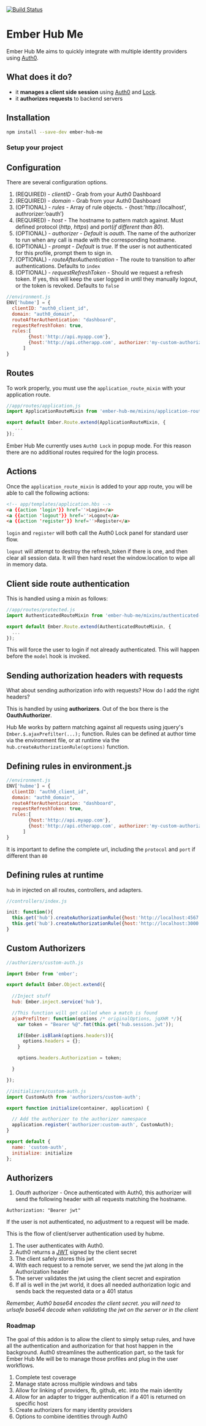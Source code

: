 [![Build Status](https://travis-ci.org/brancusi/ember-hub-me.svg?branch=master)](https://travis-ci.org/brancusi/ember-hub-me)

# Ember Hub Me

Ember Hub Me aims to quickly integrate with multiple identity providers using [Auth0](https://auth0.com/).

## What does it do?

* it __manages a client side session__ using [Auth0](https://auth0.com/) and [Lock](https://auth0.com/docs/lock).
* it __authorizes requests__ to backend servers

## Installation

```bash
npm install --save-dev ember-hub-me
```

### Setup your project

## Configuration

There are several configuration options.

1. (REQUIRED) - _clientID_ - Grab from your Auth0 Dashboard
2. (REQUIRED) - _domain_ - Grab from your Auth0 Dashboard
3. (OPTIONAL) - _rules_ - Array of rule objects. - {host:'http://localhost', authrorizer:’oauth’}
  1. (REQUIRED) - _host_ - The hostname to pattern match against. Must defined protocol (_http_, _https_) and port(_if different than 80_).
  2. (OPTIONAL) - _authorizer_ - *Default* is _oauth_. The name of the authorizer to run when any call is made with the corresponding hostname.
  3. (OPTIONAL) - _prompt_ - *Default* is _true_. If the user is not authenticated for this profile, prompt them to sign in.
3. (OPTIONAL) - _routeAfterAuthentication_ - The route to transition to after authentications. Defaults to ```index```
4. (OPTIONAL) - _requestRefreshToken_ - Should we request a refresh token. If yes, this will keep the user logged in until they manually logout, or the token is revoked. Defaults to ```false```

```js
//environment.js
ENV['hubme'] = {
  clientID: "auth0_client_id",
  domain: "auth0_domain",
  routeAfterAuthentication: "dashboard",
  requestRefreshToken: true,
  rules:[
        {host:'http://api.myapp.com'},
        {host:'http://api.otherapp.com', authorizer:'my-custom-authorizer'}
      ]
}
```

## Routes

To work properly, you must use the ```application_route_mixin``` with your application route.

```js
//app/routes/application.js
import ApplicationRouteMixin from 'ember-hub-me/mixins/application-route';

export default Ember.Route.extend(ApplicationRouteMixin, {
   ... 
});
```

Ember Hub Me currently uses ```Auth0 Lock``` in popup mode. For this reason there are no additional routes required for the login process.

## Actions

Once the ```application_route_mixin``` is added to your app route, you will be able to call the following actions:

```html
<!-- app/templates/application.hbs -->
<a {{action 'login'}} href=''>Login</a>
<a {{action 'logout'}} href=''>Logout</a>
<a {{action 'register'}} href=''>Register</a>
```

```login``` and ```register``` will both call the Auth0 Lock panel for standard user flow.

```logout``` will attempt to destroy the refresh_token if there is one, and then clear all session data. It will then hard reset the window.location to wipe all in memory data.

## Client side route authentication

This is handled using a mixin as follows:

```js
//app/routes/protected.js
import AuthenticatedRouteMixin from 'ember-hub-me/mixins/authenticated-route';

export default Ember.Route.extend(AuthenticatedRouteMixin, {
  ...
});
```

This will force the user to login if not already authenticated. This will happen before the ```model``` hook is invoked.

## Sending authorization headers with requests

What about sending authorization info with requests? How do I add the right headers?

This is handled by using __authorizers__. Out of the box there is the __OauthAuthorizer__.

Hub Me works by pattern matching against all requests using jquery's ```Ember.$.ajaxPrefilter(...);``` function. Rules can be defined at author time via the environment file, or at runtime via the ```hub.createAuthorizationRule(options)``` function.

## Defining rules in environment.js

```js
//environment.js
ENV['hubme'] = {
  clientID: "auth0_client_id",
  domain: "auth0_domain",
  routeAfterAuthentication: "dashboard",
  requestRefreshToken: true,
  rules:[
        {host:'http://api.myapp.com'},
        {host:'http://api.otherapp.com', authorizer:'my-custom-authorizer'}
      ]
}
```

It is important to define the complete url, including the ```protocol``` and ```port``` if different than ```80```

## Defining rules at runtime

```hub``` in injected on all routes, controllers, and adapters.

```js
//controllers/index.js

init: function(){
  this.get('hub').createAuthorizationRule({host:'http://localhost:4567', authorizer:'sinatra-auth'});
  this.get('hub').createAuthorizationRule({host:'http://localhost:3000', authorizer:'express-auth'});
}

```

## Custom Authorizers
```js
//authorizers/custom-auth.js

import Ember from 'ember';

export default Ember.Object.extend({
  
  //Inject stuff
  hub: Ember.inject.service('hub'),

  //This function will get called when a match is found
  ajaxPrefilter: function(options /* originalOptions, jqXHR */){
    var token = "Bearer %@".fmt(this.get('hub.session.jwt'));

    if(Ember.isBlank(options.headers)){
      options.headers = {};
    }

    options.headers.Authorization = token;

  }

});

```

```js
//initializers/custom-auth.js
import CustomAuth from 'authorizers/custom-auth';

export function initialize(container, application) {

  // Add the authorizer to the authorizer namespace
  application.register('authorizer:custom-auth', CustomAuth);
}

export default {
  name: 'custom-auth',
  initialize: initialize
};
```

## Authorizers
1. _Oauth_ authorizer - Once authenticated with Auth0, this authorizer will send the following header with all requests matching the hostname.

```
Authorization: "Bearer jwt"
```

If the user is not authenticated, no adjustment to a request will be made.

This is the flow of client/server authentication used by hubme.

1. The user authenticates with Auth0.
2. Auth0 returns a [JWT](http://jwt.io/) signed by the client secret
3. The client safely stores this jwt
4. With each request to a remote server, we send the jwt along in the Authorization header
5. The server validates the jwt using the client secret and expiration
6. If all is well in the jwt world, it does all needed authorization logic and sends back the requested data or a 401 status

_Remember, Auth0 base64 encodes the client secret. you will need to urlsafe base64 decode when validating the jwt on the server or in the client_

### Roadmap

The goal of this addon is to allow the client to simply setup rules, and have all the authentication and authorization for that host happen in the background. Auth0 streamlines the authentication part, so the task for Ember Hub Me will be to manage those profiles and plug in the user workflows.

1. Complete test coverage
2. Manage state across multiple windows and tabs
3. Allow for linking of providers, fb, github, etc. into the main identity
4. Allow for an adapter to trigger authentication if a 401 is returned on specific host
5. Create authorizers for many identity providers
6. Options to combine identities through Auth0
